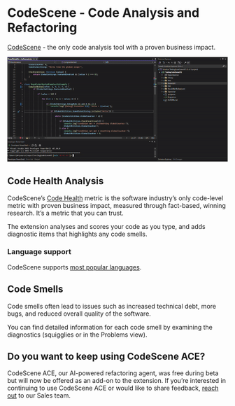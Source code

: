 ﻿# CodeScene - Code Analysis and Refactoring

[CodeScene](http://www.codescene.com) - the only code analysis tool with a proven business impact.

![Demo](screenshots/vs-preview.gif)

## Code Health Analysis
CodeScene’s [Code Health](https://codescene.io/docs/guides/technical/code-health.html) metric is the software industry’s only code-level metric with proven business impact, measured through fact-based, winning research. It’s a metric that you can trust.

The extension analyses and scores your code as you type, and adds diagnostic items that highlights any code smells.

### Language support
CodeScene supports [most popular languages](https://codescene.io/docs/usage/language-support.html#supported-programming-languages).

## Code Smells

Code smells often lead to issues such as increased technical debt, more bugs, and reduced overall quality of the software.

You can find detailed information for each code smell by examining the diagnostics (squigglies or in the Problems view).

## Do you want to keep using CodeScene ACE?

CodeScene ACE, our AI-powered refactoring agent, was free during beta but will now be offered as an add-on to the extension. 
If you’re interested in continuing to use CodeScene ACE or would like to share feedback, [reach out](https://codescene.com/contact-us-about-codescene-ace) to our Sales team.
